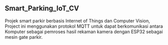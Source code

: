 ## Smart_Parking_IoT_CV

Projek smart parkir berbasis Internet of Things dan Computer Vision, Project ini menggunakan protokol MQTT untuk dapat berkomunikasi antara Komputer sebagai pemroses hasil rekaman kamera dengan ESP32 sebagai mesin gate parkir.
